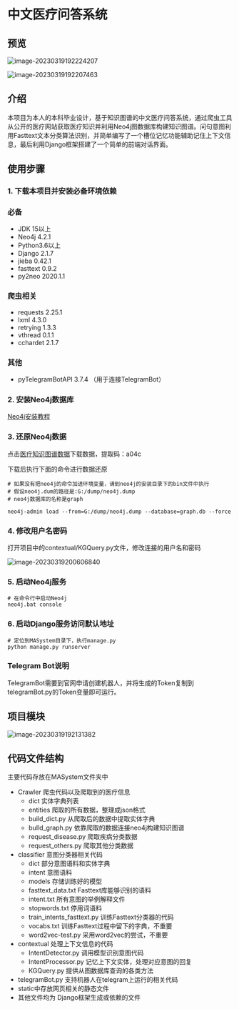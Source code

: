 # 中文医疗问答系统

## 预览
![image-20230319192224207](https://github.com/Jezemy/MASystem/blob/main/assets/image-20230319192224213.png)

![image-20230319192207463](https://github.com/Jezemy/MASystem/blob/main/assets/image-20230319192207463.png)

## 介绍

本项目为本人的本科毕业设计，基于知识图谱的中文医疗问答系统，通过爬虫工具从公开的医疗网站获取医疗知识并利用Neo4j图数据库构建知识图谱。问句意图利用Fasttext文本分类算法识别，并简单编写了一个槽位记忆功能辅助记住上下文信息，最后利用Django框架搭建了一个简单的前端对话界面。

## 使用步骤

### 1. 下载本项目并安装必备环境依赖

### 必备

- JDK 15以上
- Neo4j 4.2.1
- Python3.6以上
- Django 2.1.7
- jieba 0.42.1
- fasttext 0.9.2
- py2neo 2020.1.1

### 爬虫相关

- requests 2.25.1 
- lxml 4.3.0
- retrying 1.3.3
- vthread 0.1.1
- cchardet 2.1.7

### 其他

- pyTelegramBotAPI 3.7.4 （用于连接TelegramBot）

### 2. 安装Neo4j数据库

[Neo4j安装教程](https://blog.csdn.net/qq_38335648/article/details/115027676)

### 3. 还原Neo4j数据

点击[医疗知识图谱数据](https://pan.baidu.com/s/1UculLeRm7-9g7K7t7VtPtQ)下载数据，提取码：a04c

下载后执行下面的命令进行数据还原

```shell
# 如果没有把neo4j的命令加进环境变量，请到neo4j的安装目录下的bin文件中执行
# 假设neo4j.dum的路径是:G:/dump/neo4j.dump
# neo4j数据库的名称是graph

neo4j-admin load --from=G:/dump/neo4j.dump --database=graph.db --force
```



### 4. 修改用户名密码

打开项目中的contextual/KGQuery.py文件，修改连接的用户名和密码

![image-20230319200606840](https://github.com/Jezemy/MASystem/blob/main/assets/image-20230319200606840.png)

### 5. 启动Neo4j服务

```shell
# 在命令行中启动Neo4j
neo4j.bat console
```

### 6. 启动Django服务访问默认地址

```Shell
# 定位到MASystem目录下，执行manage.py
python manage.py runserver
```

### Telegram Bot说明

TelegramBot需要到官网申请创建机器人，并将生成的Token复制到telegramBot.py的Token变量即可运行。

## 项目模块

![image-20230319192131382](https://github.com/Jezemy/MASystem/blob/main/assets/image-20230319192131382.png)

## 代码文件结构

主要代码存放在MASystem文件夹中

- Crawler 爬虫代码以及爬取到的医疗信息
  - dict 实体字典列表
  - entities 爬取的所有数据，整理成json格式
  - build_dict.py 从爬取后的数据中提取实体字典
  - buIld_graph.py 依靠爬取的数据连接neo4j构建知识图谱
  -  request_disease.py 爬取疾病分类数据
  - request_others.py 爬取其他分类数据
- classifier 意图分类器相关代码
  - dict 部分意图语料和实体字典
  - intent 意图语料
  - models 存储训练好的模型
  - fasttext_data.txt Fasttext库能够识别的语料
  - intent.txt 所有意图的举例解释文件
  - stopwords.txt 停用词语料
  - train_intents_fasttext.py 训练Fasttext分类器的代码
  - vocabs.txt 训练Fasttext过程中留下的字典，不重要
  - word2vec-test.py 采用word2vec的尝试，不重要
- contextual 处理上下文信息的代码
  - IntentDetector.py 调用模型识别意图代码
  - IntentProcessor.py 记忆上下文实体，处理对应意图的回复
  - KGQuery.py 提供从图数据库查询的各类方法
- telegramBot.py 支持机器人在telegram上运行的相关代码
- static中存放网页相关的静态文件
- 其他文件均为 Django框架生成或依赖的文件

### 
